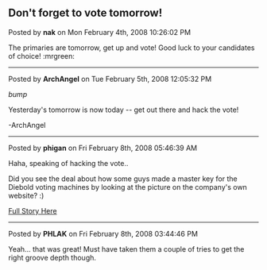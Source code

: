 ## Don't forget to vote tomorrow!
Posted by **nak** on Mon February 4th, 2008 10:26:02 PM

The primaries are tomorrow, get up and vote!
Good luck to your candidates of choice!  :mrgreen:

--------------------------------------------------------------------------------

Posted by **ArchAngel** on Tue February 5th, 2008 12:05:32 PM

*bump*

Yesterday's tomorrow is now today -- get out there and hack the vote!

-ArchAngel

--------------------------------------------------------------------------------

Posted by **phigan** on Fri February 8th, 2008 05:46:39 AM

Haha, speaking of hacking the vote..

Did you see the deal about how some guys made a master key for the Diebold
voting machines by looking at the picture on the company's own website? :)

[Full Story Here](http://www.bradblog.com/?p=4066)

--------------------------------------------------------------------------------

Posted by **PHLAK** on Fri February 8th, 2008 03:44:46 PM

Yeah... that was great!  Must have taken them a couple of tries to get the right
groove depth though.
